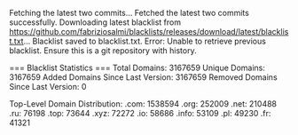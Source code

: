 Fetching the latest two commits...
Fetched the latest two commits successfully.
Downloading latest blacklist from https://github.com/fabriziosalmi/blacklists/releases/download/latest/blacklist.txt...
Blacklist saved to blacklist.txt.
Error: Unable to retrieve previous blacklist. Ensure this is a git repository with history.

=== Blacklist Statistics ===
Total Domains: 3167659
Unique Domains: 3167659
Added Domains Since Last Version: 3167659
Removed Domains Since Last Version: 0

Top-Level Domain Distribution:
  .com: 1538594
  .org: 252009
  .net: 210488
  .ru: 76198
  .top: 73644
  .xyz: 72272
  .io: 58686
  .info: 53109
  .pl: 49230
  .fr: 41321
